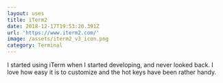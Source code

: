 ```yaml
---
layout: uses
title: iTerm2
date: 2018-12-17T19:53:20.391Z
url: 'https://www.iterm2.com/'
image: /assets/iterm2_v3_icon.png
category: Terminal
---
```

I started using iTerm when I started developing, and never looked back. I love how easy it is to customize and the hot keys have been rather handy.
